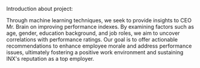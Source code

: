 Introduction about project:

Through machine learning techniques, we seek to provide insights to CEO Mr. Brain on improving performance indexes. By examining factors such as age, gender, education background, and job roles, we aim to uncover correlations with performance ratings. Our goal is to offer actionable recommendations to enhance employee morale and address performance issues, ultimately fostering a positive work environment and sustaining INX's reputation as a top employer.
